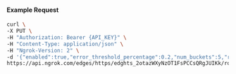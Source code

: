 <!-- Code generated for API Clients. DO NOT EDIT. -->

#### Example Request

```bash
curl \
-X PUT \
-H "Authorization: Bearer {API_KEY}" \
-H "Content-Type: application/json" \
-H "Ngrok-Version: 2" \
-d '{"enabled":true,"error_threshold_percentage":0.2,"num_buckets":5,"rolling_window":300,"tripped_duration":120,"volume_threshold":20}' \
https://api.ngrok.com/edges/https/edghts_2otazWXyNzOT1FsPCCsQRgJUIKk/routes/edghtsrt_2otazc6pb9GIftgJNCKFkqdkb7B/circuit_breaker
```
